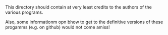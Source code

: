 This directory should contain at very least credits to the authors of the various programs.

Also, some informationm opn bhow to get to the definitive versions of these progamms
(e.g. on github) would not come amiss!